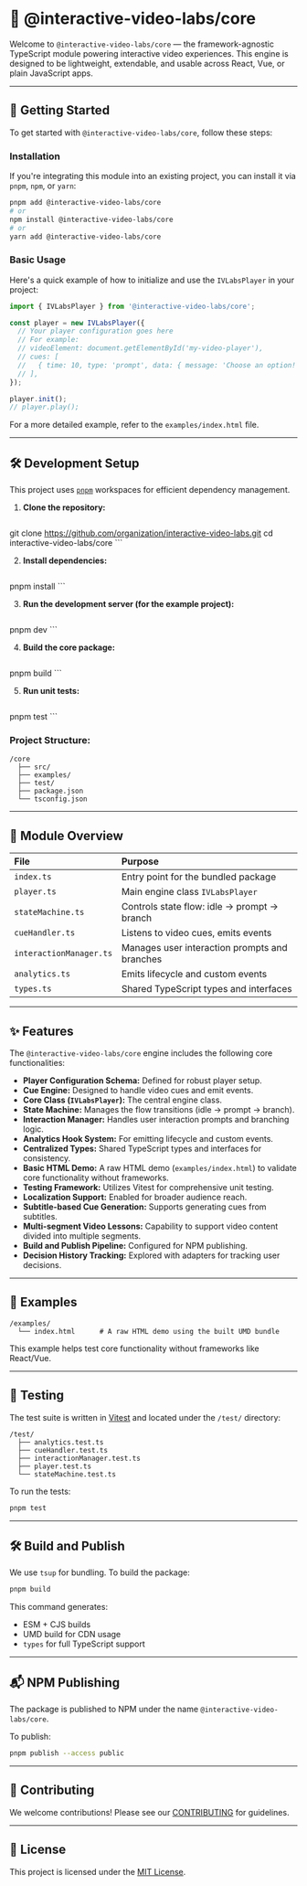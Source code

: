 # 🧠 @interactive-video-labs/core

Welcome to `@interactive-video-labs/core` — the framework-agnostic TypeScript module powering interactive video experiences. This engine is designed to be lightweight, extendable, and usable across React, Vue, or plain JavaScript apps.

---

## 🚀 Getting Started

To get started with `@interactive-video-labs/core`, follow these steps:

### Installation

If you're integrating this module into an existing project, you can install it via `pnpm`, `npm`, or `yarn`:

```bash
pnpm add @interactive-video-labs/core
# or
npm install @interactive-video-labs/core
# or
yarn add @interactive-video-labs/core
```

### Basic Usage

Here's a quick example of how to initialize and use the `IVLabsPlayer` in your project:

```typescript
import { IVLabsPlayer } from '@interactive-video-labs/core';

const player = new IVLabsPlayer({
  // Your player configuration goes here
  // For example:
  // videoElement: document.getElementById('my-video-player'),
  // cues: [
  //   { time: 10, type: 'prompt', data: { message: 'Choose an option!' } },
  // ],
});

player.init();
// player.play();
```

For a more detailed example, refer to the `examples/index.html` file.

---

## 🛠 Development Setup

This project uses [`pnpm`](https://pnpm.io) workspaces for efficient dependency management.

1.  **Clone the repository:**
    ```bash
git clone https://github.com/organization/interactive-video-labs.git
    cd interactive-video-labs/core
    ```

2.  **Install dependencies:**
    ```bash
pnpm install
    ```

3.  **Run the development server (for the example project):**
    ```bash
pnpm dev
    ```

4.  **Build the core package:**
    ```bash
pnpm build
    ```

5.  **Run unit tests:**
    ```bash
pnpm test
    ```

### Project Structure:

```
/core
  ├── src/
  ├── examples/
  ├── test/
  ├── package.json
  └── tsconfig.json
```

---

## 🧱 Module Overview

| File                    | Purpose                                       |
| :---------------------- | :-------------------------------------------- |
| `index.ts`              | Entry point for the bundled package           |
| `player.ts`             | Main engine class `IVLabsPlayer`              |
| `stateMachine.ts`       | Controls state flow: idle → prompt → branch   |
| `cueHandler.ts`         | Listens to video cues, emits events           |
| `interactionManager.ts` | Manages user interaction prompts and branches |
| `analytics.ts`          | Emits lifecycle and custom events             |
| `types.ts`              | Shared TypeScript types and interfaces        |

---

## ✨ Features

The `@interactive-video-labs/core` engine includes the following core functionalities:

*   **Player Configuration Schema:** Defined for robust player setup.
*   **Cue Engine:** Designed to handle video cues and emit events.
*   **Core Class (`IVLabsPlayer`):** The central engine class.
*   **State Machine:** Manages the flow transitions (idle → prompt → branch).
*   **Interaction Manager:** Handles user interaction prompts and branching logic.
*   **Analytics Hook System:** For emitting lifecycle and custom events.
*   **Centralized Types:** Shared TypeScript types and interfaces for consistency.
*   **Basic HTML Demo:** A raw HTML demo (`examples/index.html`) to validate core functionality without frameworks.
*   **Testing Framework:** Utilizes Vitest for comprehensive unit testing.
*   **Localization Support:** Enabled for broader audience reach.
*   **Subtitle-based Cue Generation:** Supports generating cues from subtitles.
*   **Multi-segment Video Lessons:** Capability to support video content divided into multiple segments.
*   **Build and Publish Pipeline:** Configured for NPM publishing.
*   **Decision History Tracking:** Explored with adapters for tracking user decisions.

---

## 📁 Examples

```
/examples/
  └── index.html      # A raw HTML demo using the built UMD bundle
```

This example helps test core functionality without frameworks like React/Vue.

---

## 🧪 Testing

The test suite is written in [Vitest](https://vitest.dev) and located under the `/test/` directory:

```
/test/
  ├── analytics.test.ts
  ├── cueHandler.test.ts
  ├── interactionManager.test.ts
  ├── player.test.ts
  └── stateMachine.test.ts
```

To run the tests:

```bash
pnpm test
```

---

## 🛠 Build and Publish

We use `tsup` for bundling. To build the package:

```bash
pnpm build
```

This command generates:

*   ESM + CJS builds
*   UMD build for CDN usage
*   `types` for full TypeScript support

---

## 📬 NPM Publishing

The package is published to NPM under the name `@interactive-video-labs/core`.

To publish:

```bash
pnpm publish --access public
```
---

## 🤝 Contributing

We welcome contributions! Please see our [CONTRIBUTING](CONTRIBUTING.md) for guidelines.

---

## 📄 License

This project is licensed under the [MIT License](LICENSE).
